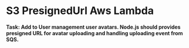 # S3 PresignedUrl Aws Lambda

**Task:
Add to User management user avatars. Node.js should provides presigned URL for avatar uploading and handling uploading event from SQS.**

